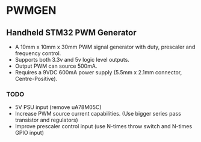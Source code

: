 # PWMGEN

## Handheld STM32 PWM Generator

* A 10mm x 10mm x 30mm PWM signal generator with duty, prescaler and frequency control. 
* Supports both 3.3v and 5v logic level outputs.
* Output PWM can source 500mA.
* Requires a 9VDC 600mA power supply (5.5mm x 2.1mm connector, Centre-Positive).

### TODO

* 5V PSU input (remove uA78M05C)
* Increase PWM source current capabilities. (Use bigger series pass transistor and regulators)
* Improve prescaler control input (use N-times throw switch and N-times GPIO input)

<a href="HW/PWMGEN/DOCS/PWMGEN.svg" width=1000 height=600> </a>

